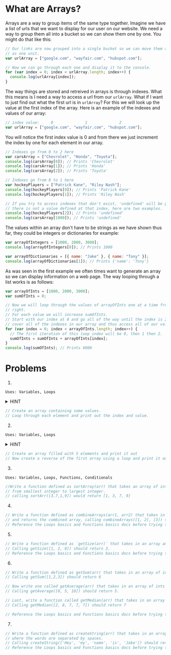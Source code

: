 # What are Arrays?

Arrays are a way to group items of the same type together. Imagine we have a list of urls
that we want to display for our user on our website. We need a way to group them all into a
bucket so we can show them one by one. You might do that like this:

```javascript
// Our links are now grouped into a single bucket so we can move them around in our program
// as one unit.
var urlArray = ["google.com", "wayfair.com", "hubspot.com"];

// Now we can go through each one and display it to the console.
for (var index = 0; index < urlArray.length; index++) {
  console.log(urlArray[index]);
}
```

The way things are stored and retreived in arrays is through indexes. What this means
is I need a way to access a url from our `urlArray`. What if I want to just find out
what the first url is in `urlArray`? For this we will look up the value at the first index
of the array. Here is an example of the indexes and values of our array:

```javascript
// index value:     0              1              2
var urlArray = ["google.com", "wayfair.com", "hubspot.com"];
```

You will notice the first index value is 0 and from there we just increment the index by one
for each element in our array.

```javascript
// Indexes go from 0 to 2 here
var carsArray = ["Chevrolet", "Honda", "Toyota"];
console.log(carsArray[0]); // Prints 'Chevrolet'
console.log(carsArray[1]); // Prints 'Honda'
console.log(carsArray[2]); // Prints 'Toyota'

// Indexes go from 0 to 1 here
var hockeyPlayers = ["Patrick Kane", "Riley Nash"];
console.log(hockeyPlayers[0]); // Prints 'Patrick Kane'
console.log(hockeyPlayers[1]); // Prints 'Riley Nash'

// If you try to access indexes that don't exist, 'undefined' will be printed because
// there is not a value defined at that index, here are two examples.
console.log(hockeyPlayers[2]); // Prints 'undefined'
console.log(carsArray[1000]); // Prints 'undefined'
```

The values within an array don't have to be strings as we have shown thus far, they could be integers
or dictionaries for example:

```javascript
var arrayOfIntegers = [1000, 2000, 3000];
console.log(arrayOfIntegers[0]); // Prints 1000

var arrayOfDictionaries = [{ name: "Jake" }, { name: "Tony" }];
console.log(arrayOfDictionaries[1]); // Prints {'name': 'Tony'}
```

As was seen in the first example we often times want to generate an array so we can display information
on a web page. The way looping through a list works is as follows:

```javascript
var arrayOfInts = [1000, 2000, 3000];
var sumOfInts = 0;

// Now we will loop through the values of arrayOfInts one at a time from left to
// right.
// For each value we will increase sumOfInts.
// Start with our index at 0 and go all of the way until the index is 2, this will
// cover all of the indexes in our array and thus access all of our values.
for (var index = 0; index < arrayOfInts.length; index++) {
  // The first iteration of this loop index will be 0, then 1 then 2.
  sumOfInts = sumOfInts + arrayOfInts[index];
}
console.log(sumOfInts); // Prints 6000
```

# Problems

1.

`Uses: Variables, Loops`

<details><summary>HINT</summary>

<p>
  The for loop's starting condition should be 0. Its' ending condition should be the length of your array. Increment the starting condition by 1.
</p>
</details>

```javascript
// Create an array containing some values.
// Loop through each element and print out the index and value.
```

2.

`Uses: Variables, Loops`

<details><summary>HINT</summary>

<p>
  The for loop's starting condition should be the length of your array. Its' ending condition should be 0. Decrement the starting condition by 1.
</p>
</details>

```javascript
// Create an array filled with 5 elements and print it out
// Now create a reverse of the first array using a loop and print it out.
```

3.

`Uses: Variables, Loops, Functions, Conditionals`

```javascript
//Write a function defined as sortArray(arr) that takes an array of integers and sorts them
// from smallest integer to largest integer.
// calling sortArr([3,7,1,9]) would return [1, 3, 7, 9]
```

4.

```javascript
// Write a function defined as combineArrays(arr1, arr2) that takes in two arrays and combines them into one
// and returns the combined array, calling combineArrays([1, 2], [3]) should return [1, 2, 3]
// Reference the Loops basics and Functions basics docs before trying this problem.
```

5.

```javascript
// Write a function defined as `getSize(arr)` that takes in an array and gets the size of it.
// Calling getSize([1, 2, 8]) should return 3.
// Reference the Loops basics and Functions basics docs before trying this problem.
```

6.

```javascript
// Write a function defined as getSum(arr) that takes in an array of ints and gets the sum of them.
// Calling getSum([1,2,3]) should return 6

// Now write one called getAverage(arr) that takes in an array of ints and gets the average of them.
// Calling getAverage([0, 5, 10]) should return 5.

// Last, write a function called getMedian(arr) that takes in an array of ints and get the median.
// Calling getMedian([2, 8, 7, 7, 7]) should return 7

// Reference the Loops basics and Functions basics docs before trying this problem.
```

7.

```javascript
// Write a function defined as createString(arr) that takes in an array of strings and returns one long string
// where the words are separated by spaces.
// Calling createString(['Hey', 'my', 'name', 'is', 'Jake']) should return 'Hey my name is jake'
// Reference the Loops basics and Functions basics docs before trying this problem.
```
